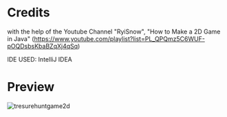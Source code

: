 # Credits
with the help of the Youtube Channel "RyiSnow", "How to Make a 2D Game in Java" (https://www.youtube.com/playlist?list=PL_QPQmz5C6WUF-pOQDsbsKbaBZqXj4qSq)

IDE USED: IntelliJ IDEA

# Preview

![tresurehuntgame2d](https://github.com/Andu02/Treasure-Hunt-Game-Project-2D/assets/133790348/e385c336-0ffb-402f-8fcd-61b86af7cc64)


